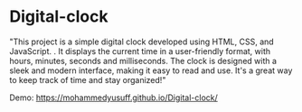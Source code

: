 # Digital-clock
"This project is a simple digital clock developed using HTML, CSS, and JavaScript. . It displays the current time in a user-friendly format, with hours, minutes, seconds and milliseconds. The clock is designed with a sleek and modern interface, making it easy to read and use. It's a great way to keep track of time and stay organized!"

Demo: https://mohammedyusuff.github.io/Digital-clock/
